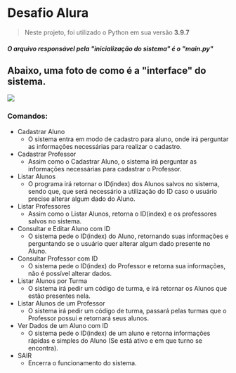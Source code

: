 # Desafio Alura

> Neste projeto, foi utilizado o Python em sua versão __3.9.7__
##### O arquivo responsável pela "inicialização do sistema" é o "main.py"

## Abaixo, uma foto de como é a "interface" do sistema.
![](img/foto_teminal.png)

### Comandos:

+ Cadastrar Aluno
  - O sistema entra em modo de cadastro para aluno, onde irá perguntar as informações necessárias para realizar o cadastro.
+ Cadastrar Professor
  - Assim como o Cadastrar Aluno, o sistema irá perguntar as informações necessárias para cadastrar o Professor.
+ Listar Alunos
  - O programa irá retornar o ID(index) dos Alunos salvos no sistema, sendo que, que será necessário a utilização do ID caso o usuário precise alterar algum dado do Aluno.
+ Listar Professores
  - Assim como o Listar Alunos, retorna o ID(index) e os professores salvos no sistema.
+ Consultar e Editar Aluno com ID
  - O sistema pede o ID(index) do Aluno, retornando suas informações e perguntando se o usuário quer alterar algum dado presente no Aluno.
+ Consultar Professor com ID
  - O sistema pede o ID(index) do Professor e retorna sua informações, não é possível alterar dados.
+ Listar Alunos por Turma
  - O sistema irá pedir um código de turma, e irá retornar os Alunos que estão presentes nela.
+ Listar Alunos de um Professor
  - O sistema irá pedir um código de turma, passará pelas turmas que o Professor possui e retornará seus alunos.
+ Ver Dados de um Aluno com ID
  - O sistema pede o ID(index) de um aluno e retorna informações rápidas e simples do Aluno (Se está ativo e em que turno se encontra).
+ SAIR
  - Encerra o funcionamento do sistema.
